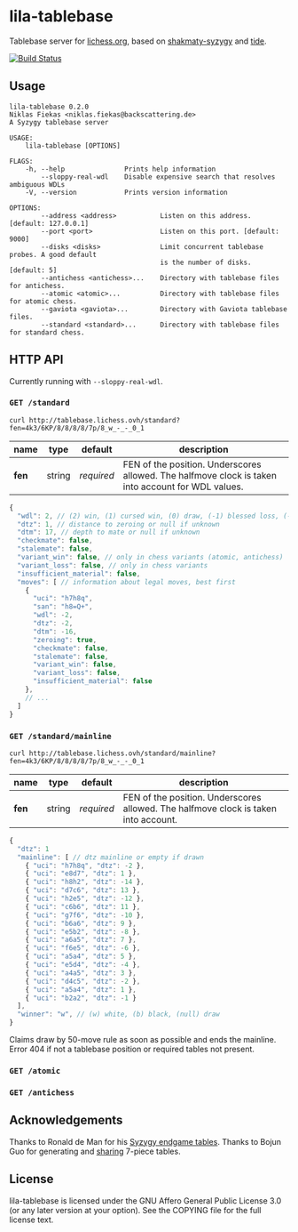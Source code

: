 lila-tablebase
==============

Tablebase server for [lichess.org](https://tablebase.lichess.ovh),
based on [shakmaty-syzygy](https://crates.io/crates/shakmaty-syzygy)
and [tide](https://github.com/rustasync/tide).

[![Build Status](https://travis-ci.org/niklasf/lila-tablebase.svg?branch=master)](https://travis-ci.org/niklasf/lila-tablebase)

Usage
-----

```
lila-tablebase 0.2.0
Niklas Fiekas <niklas.fiekas@backscattering.de>
A Syzygy tablebase server

USAGE:
    lila-tablebase [OPTIONS]

FLAGS:
    -h, --help               Prints help information
        --sloppy-real-wdl    Disable expensive search that resolves ambiguous WDLs
    -V, --version            Prints version information

OPTIONS:
        --address <address>           Listen on this address. [default: 127.0.0.1]
        --port <port>                 Listen on this port. [default: 9000]
        --disks <disks>               Limit concurrent tablebase probes. A good default
                                      is the number of disks. [default: 5]
        --antichess <antichess>...    Directory with tablebase files for antichess.
        --atomic <atomic>...          Directory with tablebase files for atomic chess.
        --gaviota <gaviota>...        Directory with Gaviota tablebase files.
        --standard <standard>...      Directory with tablebase files for standard chess.
```

HTTP API
--------

Currently running with `--sloppy-real-wdl`.

### `GET /standard`

```
curl http://tablebase.lichess.ovh/standard?fen=4k3/6KP/8/8/8/8/7p/8_w_-_-_0_1
```

name | type | default | description
--- | --- | --- | ---
**fen** | string | *required* | FEN of the position. Underscores allowed. The halfmove clock is taken into account for WDL values.

```javascript
{
  "wdl": 2, // (2) win, (1) cursed win, (0) draw, (-1) blessed loss, (-2) loss, (null) unknown
  "dtz": 1, // distance to zeroing or null if unknown
  "dtm": 17, // depth to mate or null if unknown
  "checkmate": false,
  "stalemate": false,
  "variant_win": false, // only in chess variants (atomic, antichess)
  "variant_loss": false, // only in chess variants
  "insufficient_material": false,
  "moves": [ // information about legal moves, best first
    {
      "uci": "h7h8q",
      "san": "h8=Q+",
      "wdl": -2,
      "dtz": -2,
      "dtm": -16,
      "zeroing": true,
      "checkmate": false,
      "stalemate": false,
      "variant_win": false,
      "variant_loss": false,
      "insufficient_material": false
    },
    // ...
  ]
}
```

### `GET /standard/mainline`

```
curl http://tablebase.lichess.ovh/standard/mainline?fen=4k3/6KP/8/8/8/8/7p/8_w_-_-_0_1
```

name | type | default | description
--- | --- | --- | ---
**fen** | string | *required* | FEN of the position. Underscores allowed. The halfmove clock is taken into account.

```javascript
{
  "dtz": 1
  "mainline": [ // dtz mainline or empty if drawn
    { "uci": "h7h8q", "dtz": -2 },
    { "uci": "e8d7", "dtz": 1 },
    { "uci": "h8h2", "dtz": -14 },
    { "uci": "d7c6", "dtz": 13 },
    { "uci": "h2e5", "dtz": -12 },
    { "uci": "c6b6", "dtz": 11 },
    { "uci": "g7f6", "dtz": -10 },
    { "uci": "b6a6", "dtz": 9 },
    { "uci": "e5b2", "dtz": -8 },
    { "uci": "a6a5", "dtz": 7 },
    { "uci": "f6e5", "dtz": -6 },
    { "uci": "a5a4", "dtz": 5 },
    { "uci": "e5d4", "dtz": -4 },
    { "uci": "a4a5", "dtz": 3 },
    { "uci": "d4c5", "dtz": -2 },
    { "uci": "a5a4", "dtz": 1 },
    { "uci": "b2a2", "dtz": -1 }
  ],
  "winner": "w", // (w) white, (b) black, (null) draw
}
```

Claims draw by 50-move rule as soon as possible and ends the mainline.
Error 404 if not a tablebase position or required tables not present.

### `GET /atomic`

### `GET /antichess`

Acknowledgements
----------------

Thanks to Ronald de Man for his [Syzygy endgame tables](https://github.com/syzygy1/tb).
Thanks to Bojun Guo for generating and [sharing](http://www.talkchess.com/forum/viewtopic.php?t=66797) 7-piece tables.

License
-------

lila-tablebase is licensed under the GNU Affero General Public License 3.0 (or any later version at your
option). See the COPYING file for the full license text.
